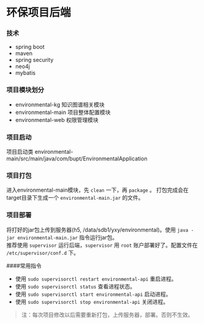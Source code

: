 # 环保项目后端

### 技术
+ spring boot
+ maven
+ spring security
+ neo4j
+ mybatis

### 项目模块划分
+ environmental-kg 知识图谱相关模块
+ environmental-main 项目整体配置模块
+ environmental-web 权限管理模块

### 项目启动
项目启动类 environmental-main/src/main/java/com/bupt/EnvironmentalApplication

### 项目打包
进入environmental-main模块，先 `clean` 一下，再 `package` 。
打包完成会在target目录下生成一个 `environmental-main.jar` 的文件。

### 项目部署
将打好的jar包上传到服务器(h5, /data/sdb1/yxy/environmental)。使用 `java -jar environmental-main.jar` 指令运行jar包。  
推荐使用 `supervisor` 运行后端，`supervisor` 用 `root` 账户部署好了。配置文件在 `/etc/supervisor/conf.d` 下。  

####常用指令
+ 使用 `sudo supervisorctl restart environmental-api` 重启进程。
+ 使用 `sudo supervisorctl status` 查看进程状态。
+ 使用 `sudo supervisorctl start environmental-api` 启动进程。
+ 使用 `sudo supervisorctl stop environmental-api` 关闭进程。


> 注：每次项目修改以后需要重新打包，上传服务器，部署。否则不生效。
